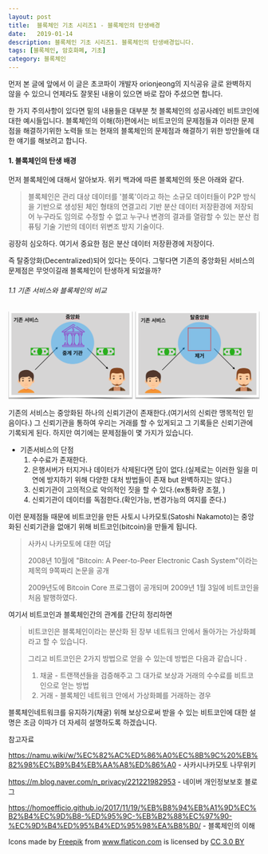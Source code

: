 ```yaml
---
layout: post
title:  블록체인 기초 시리즈1 - 블록체인의 탄생배경
date:   2019-01-14
description: 블록체인 기초 시리즈1. 블록체인의 탄생배경입니다.
tags: [블록체인, 암호화폐, 기초]
category: 블록체인
---
```


먼저 본 글에 앞에서 이 글은 초코파이 개발자 orionjeong의 지식공유 글로 완벽하지 않을 수 있으니 언제라도 잘못된 내용이 있으면 바로 잡아 주셨으면 합니다. 

한 가지 주의사항이 있다면 밑의 내용들은 대부분 첫 블록체인의 성공사례인 비트코인에 대한 예시들입니다. 블록체인의 이해(하)편에서는 비트코인의 문제점들과 이러한 문제점을 해결하기위한 노력들 또는 현재의 블록체인의 문제점과 해결하기 위한 방안들에 대한 얘기를 해보려고 합니다.  



#### 1. 블록체인의 탄생 배경

먼저 블록체인에 대해서 알아보자. 위키 백과에 따른 블록체인의 뜻은 아래와 같다.

> 블록체인은 관리 대상 데이터를 '블록'이라고 하는 소규모 데이터들이 P2P 방식을 기반으로 생성된 체인 형태의 연결고리 기반 분산 데이터 저장환경에 저장되어 누구라도 임의로 수정할 수 없고 누구나 변경의 결과를 열람할 수 있는 분산 컴퓨팅 기술 기반의 데이터 위변조 방지 기술이다.

굉장히 심오하다. 여기서 중요한 점은 분산 데이터 저장환경에 저장이다. 

즉 탈중앙화(Decentralized)되어 있다는 뜻이다. 그렇다면 기존의 중앙화된 서비스의 문제점은 무엇이길래 블록체인이 탄생하게 되었을까? 



###### 1.1 기존 서비스와 블록체인의 비교 

![image-20181114212231423](/assets/img/image-20181114212231423.png)



기존의 서비스는 중앙화된 하나의 신뢰기관이 존재한다.(여기서의 신뢰란 맹목적인 믿음이다.) 그 신뢰기관을 통하여 우리는 거래를 할 수 있게되고 그 기록들은 신뢰기관에 기록되게 된다. 하지만 여기에는 문제점들이 몇 가지가 있습니다. 

- 기존서비스의 단점 
  1. 수수료가 존재한다.
  2. 은행서버가 터지거나 데이터가 삭제된다면 답이 없다.(실제로는 이러한 일을 미연에 방지하기 위해 다양한 대처 방법들이 존재 but 완벽하지는 않다.)
  3. 신뢰기관이 고의적으로 악의적인 짓을 할 수 있다.(ex통화량 조절, )
  4. 신뢰기관이 데이터를 독점한다.(확인가능, 변경가능의 여지를 준다.)



이런 문제점들 때문에 비트코인을 만든 사토시 나카모토(Satoshi Nakamoto)는 중앙화된 신뢰기관을 없애기 위해 비트코인(bitcoin)을 만들게 됩니다. 

> 사카시 나카모토에 대한 여담
>
> 2008년 10월에 "Bitcoin: A Peer-to-Peer Electronic Cash System"이라는 제목의 9쪽짜리 논문을 공개 
>
> 2009년도에 Bitcoin Core 프로그램이 공개되며 2009년 1월 3일에 비트코인을 처음 발행하였다.



여기서 비트코인과 블록체인간의 관계를 간단히 정리하면 

> 비트코인은 블록체인이라는 분산화 된 장부 네트워크 안에서 돌아가는 가상화폐라고 할 수 있습니다. 
>
> 그리고 비트코인은 2가지 방법으로 얻을 수 있는데 방법은 다음과 같습니다 	.
>
> 1. 채굴 - 트랜잭션들을 검증해주고 그 대가로 보상과 거래의 수수료를 비트코인으로 얻는 방법
> 2. 거래 - 블록체인 네트워크 안에서 가상화폐를 거래하는 경우 

블록체인네트워크를 유지하기(채굴) 위해 보상으로써 받을 수 있는 비트코인에 대한 설명은 조금 이따가 더 자세히 설명하도록 하겠습니다. 



참고자료 

https://namu.wiki/w/%EC%82%AC%ED%86%A0%EC%8B%9C%20%EB%82%98%EC%B9%B4%EB%AA%A8%ED%86%A0 - 사카시나카모토 나무위키

https://m.blog.naver.com/n_privacy/221221982953 - 네이버 개인정보보호 블로그 

https://homoefficio.github.io/2017/11/19/%EB%B8%94%EB%A1%9D%EC%B2%B4%EC%9D%B8-%ED%95%9C-%EB%B2%88%EC%97%90-%EC%9D%B4%ED%95%B4%ED%95%98%EA%B8%B0/ - 블록체인의 이해



<div>Icons made by <a href="https://www.freepik.com" title="Freepik">Freepik</a> from <a href="https://www.flaticon.com/" title="Flaticon">www.flaticon.com</a> is licensed by <a href="http://creativecommons.org/licenses/by/3.0/" title="Creative Commons BY 3.0" target="_blank">CC 3.0 BY</a></div>

